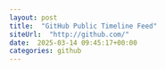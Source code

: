 ```yaml
---
layout: post
title:  "GitHub Public Timeline Feed"
siteUrl:  "http://github.com/"
date:  2025-03-14 09:45:17+00:00
categories: github
---
```

